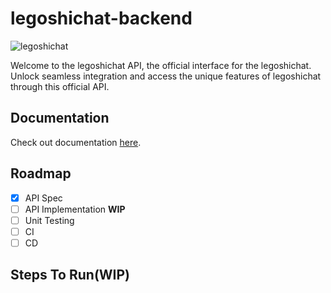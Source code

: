 # legoshichat-backend
![legoshichat](https://github.com/aryanA101a/legoshichat-backend/assets/23309033/51add021-5c59-42cf-be1e-d2bdedd04b20)

Welcome to the legoshichat API, the official interface for the legoshichat. Unlock seamless integration and access the unique features of legoshichat through this official API.

## Documentation
Check out documentation [here](https://aryana101a.github.io/legoshichat-backend/).

## Roadmap
- [x] API Spec
- [ ] API Implementation **WIP**
- [ ] Unit Testing
- [ ] CI
- [ ] CD

## Steps To Run(WIP)




